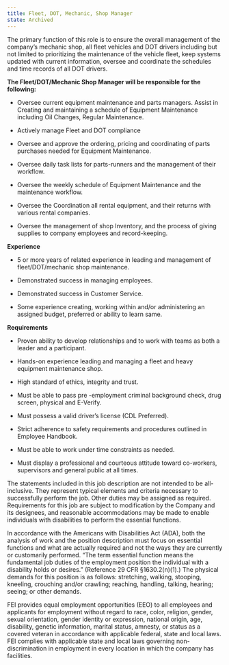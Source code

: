 ```yaml
---
title: Fleet, DOT, Mechanic, Shop Manager
state: Archived
---
```


The primary function of this role is to ensure the overall management of the company’s mechanic shop, all fleet vehicles and DOT drivers including but not limited to prioritizing the maintenance of the vehicle fleet,   keep systems updated with current information, oversee and coordinate the schedules and time records of all DOT drivers.

**The Fleet/DOT/Mechanic Shop Manager will be responsible for the following:**
- Oversee current equipment maintenance and parts managers.  Assist in Creating and maintaining a schedule of Equipment Maintenance including Oil Changes, Regular Maintenance.

- Actively manage Fleet and DOT compliance

- Oversee and approve the ordering, pricing and coordinating of parts purchases needed for Equipment Maintenance.

- Oversee daily task lists for parts-runners and the management of their workflow.

- Oversee the weekly schedule of Equipment Maintenance and the maintenance workflow.

- Oversee the Coordination all rental equipment, and their returns with various rental companies.

- Oversee the management of shop Inventory, and the process of giving supplies to company employees and record-keeping.

**Experience**

- 5 or more years of related experience in leading and management of fleet/DOT/mechanic shop maintenance.

- Demonstrated success in managing employees.

- Demonstrated success in Customer Service.

- Some experience creating, working within and/or administering an assigned budget, preferred or ability to learn same.

**Requirements**

- Proven ability to develop relationships and to work with teams as both a leader and a participant.

- Hands-on experience leading and managing a fleet and heavy equipment maintenance shop.

- High standard of ethics, integrity and trust.

- Must be able to pass pre -employment criminal background check, drug screen, physical and E-Verify.

- Must possess a valid driver’s license (CDL Preferred).

- Strict adherence to safety requirements and procedures outlined in Employee Handbook.

- Must be able to work under time constraints as needed.

- Must display a professional and courteous attitude toward co-workers, supervisors and general public at all times.

The statements included in this job description are not intended to be all-inclusive. They represent typical elements and criteria necessary to successfully perform the job. Other duties may be assigned as required. Requirements for this job are subject to modification by the Company and its designees, and reasonable accommodations may be made to enable individuals with disabilities to perform the essential functions.

In accordance with the Americans with Disabilities Act (ADA), both the analysis of work and the position description must focus on essential functions and what are actually required and not the ways they are currently or customarily performed. “The term essential function means the fundamental job duties of the employment position the individual with a disability holds or desires.”  (Reference 29 CFR §1630.2(n)(1).) The physical demands for this position is as follows: stretching, walking, stooping, kneeling, crouching and/or crawling; reaching, handling, talking, hearing; seeing; or other demands.

FEI provides equal employment opportunities (EEO) to all employees and applicants for employment without regard to race, color, religion, gender, sexual orientation, gender identity or expression, national origin, age, disability, genetic information, marital status, amnesty, or status as a covered veteran in accordance with applicable federal, state and local laws. FEI complies with applicable state and local laws governing non-discrimination in employment in every location in which the company has facilities.